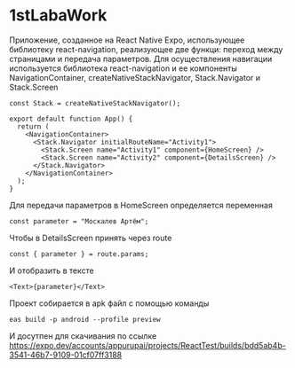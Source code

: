 # 1stLabaWork
Приложение, созданное на React Native Expo, использующее библиотеку react-navigation, реализующее две функци: переход между страницами и передача параметров.
Для осуществления навигации используется библиотека react-navigation и ее компоненты NavigationContainer, createNativeStackNavigator, Stack.Navigator и Stack.Screen


```
const Stack = createNativeStackNavigator();

export default function App() {
  return (
    <NavigationContainer>
      <Stack.Navigator initialRouteName="Activity1">
        <Stack.Screen name="Activity1" component={HomeScreen} />
        <Stack.Screen name="Activity2" component={DetailsScreen} />
      </Stack.Navigator>
    </NavigationContainer>
  );
}
```

Для передачи параметров в HomeScreen определяется переменная 
```
const parameter = "Москалев Артём";
```
Чтобы в DetailsScreen принять через route
```
const { parameter } = route.params;
```
И отобразить в тексте
```
<Text>{parameter}</Text>
```
Проект собирается в apk файл с помощью команды
```
eas build -p android --profile preview
```
И досутпен для скачивания по ссылке 
https://expo.dev/accounts/appurupai/projects/ReactTest/builds/bdd5ab4b-3541-46b7-9109-01cf07ff3188
